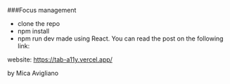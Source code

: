 ###Focus management

- clone the repo
- npm install
- npm run dev
made using React. You can read the post on the following link: 

website: https://tab-a11y.vercel.app/

by Mica Avigliano
